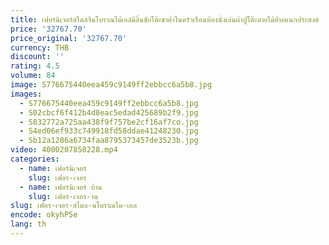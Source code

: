 ```yaml
---
title: เฟอร์นิเจอร์สไตล์จีนโบราณไม้เอล์มีลิ้นชักโต๊ะชาต่ำในครัวเรือนห้องนั่งเล่นผ้าปูโต๊ะลายไม้ทึบอเนกประสงค์
price: '32767.70'
price_original: '32767.70'
currency: THB
discount: ''
rating: 4.5
volume: 84
image: S776675440eea459c9149ff2ebbcc6a5b8.jpg
images:
  - S776675440eea459c9149ff2ebbcc6a5b8.jpg
  - S02cbcf6f412b4d8eac5edad425689b2f9.jpg
  - S832772a725aa438f9f757be2cf16af7co.jpg
  - S4ed06ef933c749918fd58ddae41248230.jpg
  - Sb12a1286a6734faa8795373457de3523b.jpg
video: 4000207858228.mp4
categories:
  - name: เฟอร์นิเจอร์
    slug: เฟอร-เจอร
  - name: เฟอร์นิเจอร์ บ้าน
    slug: เฟอร-เจอร-าน
slug: เฟอร-เจอร-สไตล-นโบราณไม-เอล
encode: okyhP5e
lang: th
---
```

  